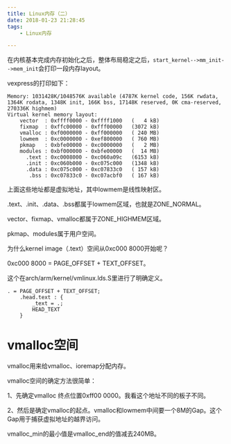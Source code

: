```yaml
---
title: Linux内存（二）
date: 2018-01-23 21:28:45
tags:
	- Linux内存

---
```




在内核基本完成内存初始化之后，整体布局稳定之后，`start_kernel-->mm_init-->mem_init`会打印一段内存layout。

vexpress的打印如下：

```
Memory: 1031428K/1048576K available (4787K kernel code, 156K rwdata, 1364K rodata, 1348K init, 166K bss, 17148K reserved, 0K cma-reserved, 270336K highmem)
Virtual kernel memory layout:
    vector  : 0xffff0000 - 0xffff1000   (   4 kB)
    fixmap  : 0xffc00000 - 0xfff00000   (3072 kB)
    vmalloc : 0xf0000000 - 0xff000000   ( 240 MB)
    lowmem  : 0xc0000000 - 0xef800000   ( 760 MB)
    pkmap   : 0xbfe00000 - 0xc0000000   (   2 MB)
    modules : 0xbf000000 - 0xbfe00000   (  14 MB)
      .text : 0xc0008000 - 0xc060a09c   (6153 kB)
      .init : 0xc060b000 - 0xc075c000   (1348 kB)
      .data : 0xc075c000 - 0xc07833c0   ( 157 kB)
       .bss : 0xc07833c0 - 0xc07acbf0   ( 167 kB)
```

上面这些地址都是虚拟地址，其中lowmem是线性映射区。

.text、.init、.data、.bss都属于lowmem区域，也就是ZONE_NORMAL。

vector、fixmap、vmalloc都属于ZONE_HIGHMEM区域。

pkmap、modules属于用户空间。



为什么kernel image（.text）空间从0xc000 8000开始呢？

0xc000 8000 = PAGE_OFFSET + TEXT_OFFSET。

这个在arch/arm/kernel/vmlinux.lds.S里进行了明确定义。

```
. = PAGE_OFFSET + TEXT_OFFSET;
	.head.text : {
		_text = .;
		HEAD_TEXT
	}
```



# vmalloc空间

vmalloc用来给vmalloc、ioremap分配内存。

vmalloc空间的确定方法很简单：

1、先确定vmalloc 终点位置0xff00 0000。我看这个地址不同的板子不同。

2、然后是确定vmalloc的起点。vmalloc和lowmem中间要一个8M的Gap。这个Gap用于捕获虚拟地址的越界访问。

vmalloc_min的最小值是vmalloc_end的值减去240MB。

